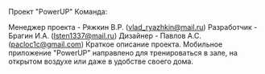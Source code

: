 Проект "PowerUP" Команда:

Менеджер проекта - Ряжкин В.Р. (vlad_ryazhkin@mail.ru)
Разработчик - Брагин И.А. (Isten1337@mail.ru)
Дизайнер - Павлов А.С. (pacloc1c@gmail.com) 
Краткое описание проекта. Мобильное приложение "PowerUP" направлено для 
тренироваться в зале, на открытом воздухе или даже в удобстве своего дома.